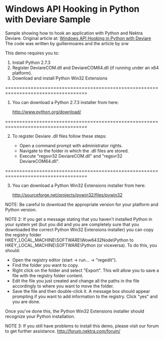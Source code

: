 Windows API Hooking in Python with Deviare Sample
=================================================

Sample showing how to hook an application with Python and Nektra Deviare. Original article at: [Windows API Hooking in Python with Deviare](http://blog.nektra.com/main/2012/07/20/windows-api-ho…n-with-deviare/)
The code was written by guillermoares and the article by srw


This demo requires you to:

1. Install Python 2.7.3
2. Register DeviareCOM.dll and DeviareCOM64.dll (if running under an x64 platform).
3. Download and install Python Win32 Extensions

===================================================================================

1. You can download a Python 2.7.3 installer from here:

	http://www.python.org/download/

===================================================================================

2. To register Deviare .dll files follow these steps:

	- Open a command prompt with administrator rights.
	- Navigate to the folder in which the .dll files are stored.
	- Execute "regsvr32 DeviareCOM.dll" and "regsvr32 DeviareCOM64.dll".
	
===================================================================================

3. You can download a Python Win32 Extensions installer from here:

	http://sourceforge.net/projects/pywin32/files/pywin32

NOTE: Be careful to download the appropriate version for your platform and Python version.

NOTE 2: If you get a message stating that you haven't installed Python in your system yet (but you did and you are completely sure that you downloaded the correct Python Win32 Extensions installer) you can copy the registry folder HKEY_LOCAL_MACHINE\SOFTWARE\Wow6432Node\Python to HKEY_LOCAL_MACHINE\SOFTWARE\Python (or viceversa). To do this, you should:

- Open the registry editor (start -> run... -> "regedit").
- Find the folder you want to copy.
- Right click on the folder and select "Export". This will allow you to save a file with the registry folder content.
- Edit the file you just created and change all the paths in the file accordingly to where you want to move the folder.
- Save the file and then double-click it. A message box should appear prompting if you want to add information to the registry. Click "yes" and you are done.

Once you've done this, the Python Win32 Extensions installer should recognize your Python installation.

NOTE 3: If you still have problems to install this demo, please visit our forum to get further assistance. http://forum.nektra.com/forum/

